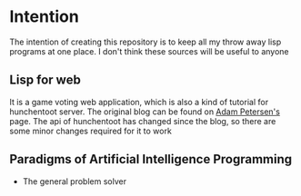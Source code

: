 Intention
=========
The intention of creating this repository is to keep all my throw away lisp programs at one place. I don't think these sources will be useful to anyone

Lisp for web
------------
It is a game voting web application, which is also a kind of tutorial for hunchentoot server.
The original blog can be found on [Adam Petersen's](http://www.adampetersen.se/articles/lispweb.htm) page. The api of hunchentoot has changed since the blog, so there are some minor changes required for it to work

Paradigms of Artificial Intelligence Programming
------------------------------------------------
* The general problem solver
